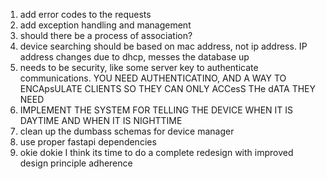 1. add error codes to the requests
2. add exception handling and management
3. should there be a process of association?
4. device searching should be based on mac address, not ip address. IP address changes due to dhcp, messes the database up
5. needs to be security, like some server key to authenticate communications. YOU NEED AUTHENTICATINO, AND A WAY TO ENCApsULATE CLIENTS SO THEY CAN ONLY ACCesS THe dATA THEY NEED
6. IMPLEMENT THE SYSTEM FOR TELLING THE DEVICE WHEN IT IS DAYTIME AND WHEN IT IS NIGHTTIME
7. clean up the dumbass schemas for device manager
8. use proper fastapi dependencies
9. okie dokie I think its time to do a complete redesign with improved design principle adherence